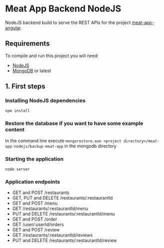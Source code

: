 # Meat App Backend NodeJS

NodeJS backend build to serve the REST APIs for the project [meat-app-angular](https://github.com/d-klotz/meat-app-angular).

## Requirements

To compile and run this project you will need:

* [NodeJS](https://nodejs.org/)
* [MongoDB](https://www.mongodb.com/) or latest

## 1. First steps

### Installing NodeJS dependencies

`npm install`

### Restore the database if you want to have some example content

In the command line execute `mongorestore.exe <project directory>/meat-app-nodejs/backup-meat-app` in the mongodb directory

### Starting the application

`node server`

### Application endpoints

* GET and POST /restaurants
* GET, PUT and DELETE /restaurants/:restaurantId
* GET and POST /menu
* GET /restaurants/:restaurantId/menu
* PUT and DELETE /restaurants/:restaurantId/menu
* GET and POST /order
* GET /user/:userId/orders
* GET and POST /review
* GET /restaurants/:restaurantId/reviews
* PUT and DELETE /restaurants/:restaurantId/review